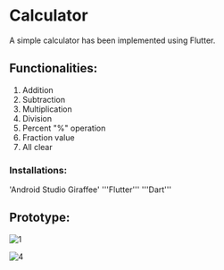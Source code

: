 # Calculator
 A simple calculator has been implemented using Flutter.
<h2> Functionalities: </h2>
 <ol>
<li>Addition</li> 
<li>Subtraction</li>
<li>Multiplication</li>
<li>Division </li>
<li>Percent "%" operation </li>
<li>Fraction value</li>
<li>All clear</li>
</ol>
<h3>Installations:</h3>
'Android Studio Giraffee'
'''Flutter'''
'''Dart'''
<h2>Prototype:</h2>

![1](https://github.com/tasnia-tabassum18/Calculator/assets/104383410/99b61baa-1d29-4177-ba05-53ca71c727fa)

![4](https://github.com/tasnia-tabassum18/Calculator/assets/104383410/9f0688b6-069e-4bf5-a37b-b65ac0089df6)
